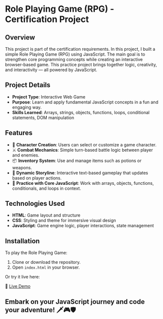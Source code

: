 # Role Playing Game (RPG) - Certification Project

## Overview
This project is part of the certification requirements. In this project, I built a simple Role Playing Game (RPG) using JavaScript. The main goal is to strengthen core programming concepts while creating an interactive browser-based game. This practice project brings together logic, creativity, and interactivity — all powered by JavaScript.

## Project Details
- **Project Type**: Interactive Web Game
- **Purpose**: Learn and apply fundamental JavaScript concepts in a fun and engaging way.
- **Skills Learned**: Arrays, strings, objects, functions, loops, conditional statements, DOM manipulation

## Features
- 🧙 **Character Creation**: Users can select or customize a game character.
- ⚔️ **Combat Mechanics**: Simple turn-based battle logic between player and enemies.
- 📦 **Inventory System**: Use and manage items such as potions or weapons.
- 💬 **Dynamic Storyline**: Interactive text-based gameplay that updates based on player actions.
- 🧠 **Practice with Core JavaScript**: Work with arrays, objects, functions, conditionals, and loops in context.

## Technologies Used
- **HTML**: Game layout and structure
- **CSS**: Styling and theme for immersive visual design
- **JavaScript**: Game engine logic, player interactions, state management

## Installation
To play the Role Playing Game:

1. Clone or download the repository.
2. Open `index.html` in your browser.

Or try it live here:

🔗 [Live Demo](https://abdallahbenj.github.io/Role-playing-game/)

## Embark on your JavaScript journey and code your adventure! 🗡️🎮🛡️
